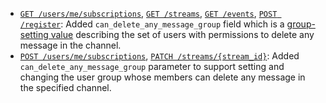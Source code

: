 * [`GET /users/me/subscriptions`](/api/get-subscriptions),
  [`GET /streams`](/api/get-streams), [`GET /events`](/api/get-events),
  [`POST /register`](/api/register-queue): Added `can_delete_any_message_group`
  field which is a [group-setting value](/api/group-setting-values) describing the
  set of users with permissions to delete any message in the channel.
* [`POST /users/me/subscriptions`](/api/subscribe),
  [`PATCH /streams/{stream_id}`](/api/update-stream): Added
  `can_delete_any_message_group` parameter to support setting and
  changing the user group whose members can delete any message in the specified
  channel.
